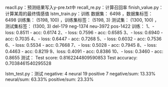 reacll.py：预测结果写入y-pre.txt中
recall_re.py：计算召回率
finish_value.py：计算某周的最终情感值
lstm_train.py：训练
数据集： 6498 ，数据集标签： 6498
训练集： (5198, 100) ，训练集标签： (5198, 3)
测试集： (1300, 100) ，测试集标签： (1300, 3)
del-179
neg-1374
neu-3972
pos-1422
训练：
1、- loss: 0.8511 - acc: 0.6174
2、- loss: 0.7596 - acc: 0.6585
3、- loss: 0.6940 - acc: 0.7035
4、- loss: 0.6447 - acc: 0.7268
5、- loss: 0.6032 - acc: 0.7536
6、- loss: 0.5534 - acc: 0.7668
7、- loss: 0.5028 - acc: 0.7945
8、- loss: 0.4463 - acc: 0.8219
9、loss: 0.4091 - acc: 0.8386
10、- loss: 0.3460 - acc: 0.8655
测试：
Test score: 0.8162244809590853
Test accuracy: 0.7038461540295528

lstm_test.py：测试
negative: 4
neural 19
positive 7
negative/sum: 13.33%
neural/sum: 63.33%
positive/sum: 23.33%
